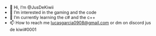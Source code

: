 - 👋 Hi, I’m @JusDeKiwii
- 👀 I’m interested in the gaming and the code  
- 🌱 I’m currently learning the c# and the c++  
- 📫 How to reach me  lucasgarcia0908@gmail.com or dm on discord jus de kiwi#0001

<!---
JusDeKiwii/JusDeKiwii is a ✨ special ✨ repository because its `README.md` (this file) appears on your GitHub profile.
You can click the Preview link to take a look at your changes.
--->
